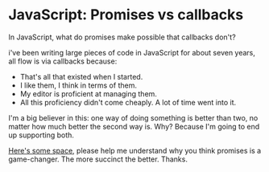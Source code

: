 # JavaScript: Promises vs callbacks
In JavaScript, what do promises make possible that callbacks don't?

i've been writing large pieces of code in JavaScript for about seven years, all flow is via callbacks because: 
* That's all that existed when I started.   
* I like them, I think in terms of them.   
* My editor is proficient at managing them. 
* All this proficiency didn't come cheaply. A lot of time went into it.

I'm a big believer in this: one way of doing something is better than two, no matter how much better the second way is. Why? Because I'm going to end up supporting both.

<a href="https://github.com/scripting/Scripting-News/issues/177">Here's some space</a>, please help me understand why you think promises is a game-changer. The more succinct the better. Thanks.

